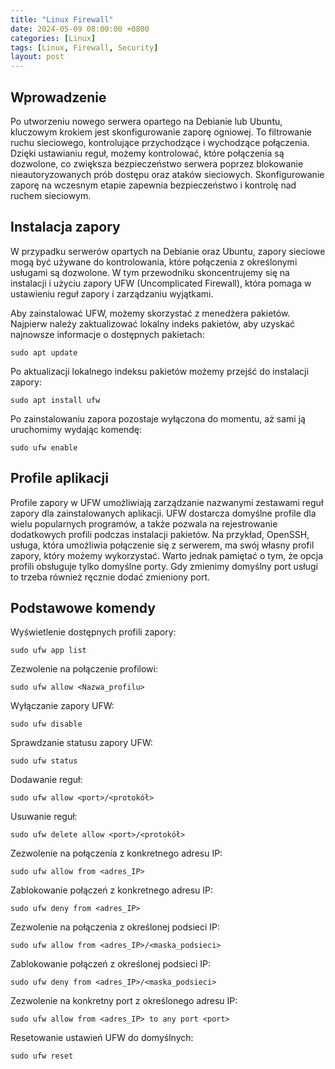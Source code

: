 ```yaml
---
title: "Linux Firewall"
date: 2024-05-09 08:00:00 +0800
categories: [Linux]
tags: [Linux, Firewall, Security]
layout: post
---
```


## Wprowadzenie
Po utworzeniu nowego serwera opartego na Debianie lub Ubuntu, kluczowym krokiem jest skonfigurowanie zaporę ogniowej. To filtrowanie ruchu sieciowego, kontrolujące przychodzące i wychodzące połączenia. Dzięki ustawianiu reguł, możemy kontrolować, które połączenia są dozwolone, co zwiększa bezpieczeństwo serwera poprzez blokowanie nieautoryzowanych prób dostępu oraz ataków sieciowych. Skonfigurowanie zaporę na wczesnym etapie zapewnia bezpieczeństwo i kontrolę nad ruchem sieciowym.

## Instalacja zapory
W przypadku serwerów opartych na Debianie oraz Ubuntu, zapory sieciowe mogą być używane do kontrolowania, które połączenia z określonymi usługami są dozwolone. W tym przewodniku skoncentrujemy się na instalacji i użyciu zapory UFW (Uncomplicated Firewall), która pomaga w ustawieniu reguł zapory i zarządzaniu wyjątkami.

Aby zainstalować UFW, możemy skorzystać z menedżera pakietów. Najpierw należy zaktualizować lokalny indeks pakietów, aby uzyskać najnowsze informacje o dostępnych pakietach:

```shell
sudo apt update
```

Po aktualizacji lokalnego indeksu pakietów możemy przejść do instalacji zapory:

```shell
sudo apt install ufw
```

Po zainstalowaniu zapora pozostaje wyłączona do momentu, aż sami ją uruchomimy wydając komendę:

```shell
sudo ufw enable
```

## Profile aplikacji
Profile zapory w UFW umożliwiają zarządzanie nazwanymi zestawami reguł zapory dla zainstalowanych aplikacji. UFW dostarcza domyślne profile dla wielu popularnych programów, a także pozwala na rejestrowanie dodatkowych profili podczas instalacji pakietów. Na przykład, OpenSSH, usługa, która umożliwia połączenie się z serwerem, ma swój własny profil zapory, który możemy wykorzystać. Warto jednak pamiętać o tym, że opcja profili obsługuje tylko domyślne porty. Gdy zmienimy domyślny port usługi to trzeba również ręcznie dodać zmieniony port.

## Podstawowe komendy

Wyświetlenie dostępnych profili zapory:

```shell
sudo ufw app list
```

Zezwolenie na połączenie profilowi:

```shell
sudo ufw allow <Nazwa_profilu>
```

Wyłączanie zapory UFW:

```shell
sudo ufw disable
```

Sprawdzanie statusu zapory UFW:

```shell
sudo ufw status
```

Dodawanie reguł:

```shell
sudo ufw allow <port>/<protokół>
```

Usuwanie reguł:

```shell
sudo ufw delete allow <port>/<protokół>
```

Zezwolenie na połączenia z konkretnego adresu IP:

```shell
sudo ufw allow from <adres_IP>
```

Zablokowanie połączeń z konkretnego adresu IP:

```shell
sudo ufw deny from <adres_IP>
```

Zezwolenie na połączenia z określonej podsieci IP:

```shell
sudo ufw allow from <adres_IP>/<maska_podsieci>
```

Zablokowanie połączeń z określonej podsieci IP:

```shell
sudo ufw deny from <adres_IP>/<maska_podsieci>
```

Zezwolenie na konkretny port z określonego adresu IP:

```shell
sudo ufw allow from <adres_IP> to any port <port>
```

Resetowanie ustawień UFW do domyślnych:

```shell
sudo ufw reset
```
